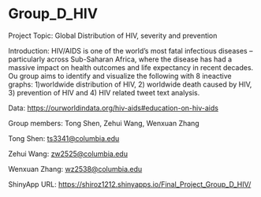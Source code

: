 # Group_D_HIV
Project Topic: Global Distribution of HIV, severity and prevention

Introduction:
HIV/AIDS is one of the world’s most fatal infectious diseases – particularly across Sub-Saharan Africa, where the disease has had a massive impact on health outcomes and life expectancy in recent decades. Ou group aims to identify and visualize the following with 8 ineactive graphs:
  1)worldwide distribution of HIV, 
  2) worldwide death caused by HIV, 
  3) prevention of HIV and 
  4) HIV related tweet text analysis.

Data:
https://ourworldindata.org/hiv-aids#education-on-hiv-aids


Group members: Tong Shen, Zehui Wang, Wenxuan Zhang

Tong Shen: ts3341@columbia.edu

Zehui Wang: zw2525@columbia.edu

Wenxuan Zhang: wz2538@columbia.edu

ShinyApp URL: https://shiroz1212.shinyapps.io/Final_Project_Group_D_HIV/
